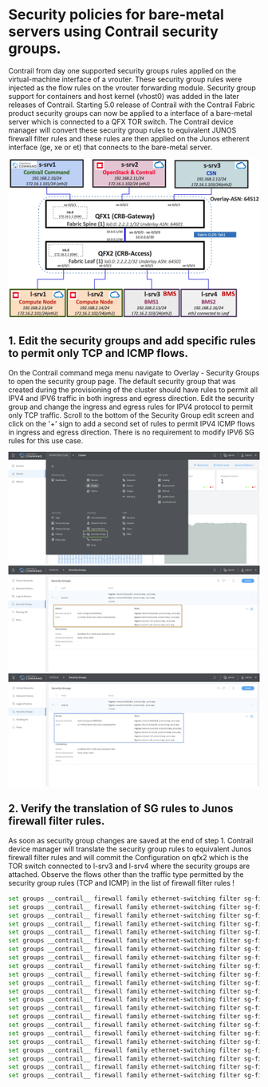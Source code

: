 # Security policies for bare-metal servers using Contrail security groups.

Contrail from day one supported security groups rules applied on the virtual-machine interface of a vrouter. These security group rules were injected as the flow rules on the vrouter forwarding module. Security group support for containers and host kernel (vhost0) was added in the later releases of Contrail. Starting 5.0 release of Contrail with the Contrail Fabric product security groups can now be applied to a interface of a bare-metal server which is connected to a QFX TOR switch. The Contrail device manager will convert these security group rules to equivalent JUNOS firewall filter rules and these rules are then applied on the Junos etherent interface (ge, xe or et) that connects to the bare-metal server.

![Conttrail Command Install](images/CEM-UC-Topology-Diagram.png)

## 1. Edit the security groups and add specific rules to permit only TCP and ICMP flows.
On the Contrail command mega menu navigate to Overlay - Security Groups to open the security group page. The default security group that was created during the provisioning of the cluster should have rules to permit all IPV4 and IPV6 traffic in both ingress and egress direction. Edit the security group and change the ingress and egress rules for IPV4 protocol to permit only TCP traffic. Scroll to the bottom of the Security Group edit screen and click on the '+' sign to add a second set of rules to permit IPV4 ICMP flows in ingress and egress direction. There is no requirement to modify IPV6 SG rules for this use case.

![Mega menu SG edit](images/SG-01.png)
![Existing SG rules](images/SG-02.png)
![New SG rules](images/SG-03.png)

## 2. Verify the translation of SG rules to Junos firewall filter rules.
As soon as security group changes are saved at the end of step 1. Contrail device manager will translate the security group rules to equivalent Junos firewall filter rules and will commit the Configuration on qfx2 which is the TOR switch connected to l-srv3 and l-srv4 where the security groups are attached. Observe the flows other than the traffic type permitted by the security group rules (TCP and ICMP) in the list of firewall filter rules !

```bash
set groups __contrail__ firewall family ethernet-switching filter sg-filter-IPv4-default-02cf0608-19ff-4f41-a7d4-0087bcd80ace term ether-type from ether-type arp
set groups __contrail__ firewall family ethernet-switching filter sg-filter-IPv4-default-02cf0608-19ff-4f41-a7d4-0087bcd80ace term ether-type then accept
set groups __contrail__ firewall family ethernet-switching filter sg-filter-IPv4-default-02cf0608-19ff-4f41-a7d4-0087bcd80ace term allow-dns-dhcp from source-port 67
set groups __contrail__ firewall family ethernet-switching filter sg-filter-IPv4-default-02cf0608-19ff-4f41-a7d4-0087bcd80ace term allow-dns-dhcp from source-port 68
set groups __contrail__ firewall family ethernet-switching filter sg-filter-IPv4-default-02cf0608-19ff-4f41-a7d4-0087bcd80ace term allow-dns-dhcp from source-port 53
set groups __contrail__ firewall family ethernet-switching filter sg-filter-IPv4-default-02cf0608-19ff-4f41-a7d4-0087bcd80ace term allow-dns-dhcp from ip-protocol udp
set groups __contrail__ firewall family ethernet-switching filter sg-filter-IPv4-default-02cf0608-19ff-4f41-a7d4-0087bcd80ace term allow-dns-dhcp then accept
set groups __contrail__ firewall family ethernet-switching filter sg-filter-IPv4-default-02cf0608-19ff-4f41-a7d4-0087bcd80ace term default-term from destination-port 0-65535
set groups __contrail__ firewall family ethernet-switching filter sg-filter-IPv4-default-02cf0608-19ff-4f41-a7d4-0087bcd80ace term default-term from ip-destination-address 0.0.0.0/0
set groups __contrail__ firewall family ethernet-switching filter sg-filter-IPv4-default-02cf0608-19ff-4f41-a7d4-0087bcd80ace term default-term from ip-protocol 6
set groups __contrail__ firewall family ethernet-switching filter sg-filter-IPv4-default-02cf0608-19ff-4f41-a7d4-0087bcd80ace term default-term then accept
set groups __contrail__ firewall family ethernet-switching filter sg-filter-IPv4-default-a176d8fa-e806-4c49-aaf8-eea19ef0c105 term ether-type from ether-type arp
set groups __contrail__ firewall family ethernet-switching filter sg-filter-IPv4-default-a176d8fa-e806-4c49-aaf8-eea19ef0c105 term ether-type then accept
set groups __contrail__ firewall family ethernet-switching filter sg-filter-IPv4-default-a176d8fa-e806-4c49-aaf8-eea19ef0c105 term allow-dns-dhcp from source-port 67
set groups __contrail__ firewall family ethernet-switching filter sg-filter-IPv4-default-a176d8fa-e806-4c49-aaf8-eea19ef0c105 term allow-dns-dhcp from source-port 68
set groups __contrail__ firewall family ethernet-switching filter sg-filter-IPv4-default-a176d8fa-e806-4c49-aaf8-eea19ef0c105 term allow-dns-dhcp from source-port 53
set groups __contrail__ firewall family ethernet-switching filter sg-filter-IPv4-default-a176d8fa-e806-4c49-aaf8-eea19ef0c105 term allow-dns-dhcp from ip-protocol udp
set groups __contrail__ firewall family ethernet-switching filter sg-filter-IPv4-default-a176d8fa-e806-4c49-aaf8-eea19ef0c105 term allow-dns-dhcp then accept
set groups __contrail__ firewall family ethernet-switching filter sg-filter-IPv4-default-a176d8fa-e806-4c49-aaf8-eea19ef0c105 term default-term from destination-port 0-65535
set groups __contrail__ firewall family ethernet-switching filter sg-filter-IPv4-default-a176d8fa-e806-4c49-aaf8-eea19ef0c105 term default-term from ip-destination-address 0.0.0.0/0
set groups __contrail__ firewall family ethernet-switching filter sg-filter-IPv4-default-a176d8fa-e806-4c49-aaf8-eea19ef0c105 term default-term from ip-protocol 1
set groups __contrail__ firewall family ethernet-switching filter sg-filter-IPv4-default-a176d8fa-e806-4c49-aaf8-eea19ef0c105 term default-term then accept
```



